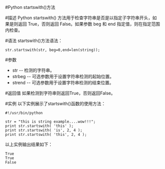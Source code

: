 #Python startswith()方法


#描述
Python startswith() 方法用于检查字符串是否是以指定子字符串开头，如果是则返回 True，否则返回 False。如果参数 beg 和 end 指定值，则在指定范围内检查。

#语法
startswith()方法语法：

```
str.startswith(str, beg=0,end=len(string));
```

#参数
- str -- 检测的字符串。
- strbeg -- 可选参数用于设置字符串检测的起始位置。
- strend -- 可选参数用于设置字符串检测的结束位置。

#返回值
如果检测到字符串则返回True，否则返回False。

#实例
以下实例展示了startswith()函数的使用方法：

```
#!/usr/bin/python

str = "this is string example....wow!!!";
print str.startswith( 'this' );
print str.startswith( 'is', 2, 4 );
print str.startswith( 'this', 2, 4 );
```

以上实例输出结果如下：

```
True
True
False
```